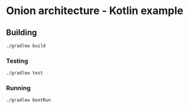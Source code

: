 # Onion architecture - Kotlin example

## Building

```sh
./gradlew build
```

### Testing

```sh
./gradlew test
```

### Running

```sh
./gradlew bootRun
```
